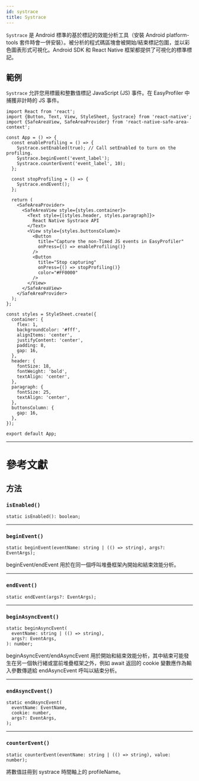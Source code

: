```yaml
---
id: systrace
title: Systrace
---
```


`Systrace` 是 Android 標準的基於標記的效能分析工具（安裝 Android platform-tools 套件時會一併安裝）。被分析的程式碼區塊會被開始/結束標記包圍，並以彩色圖表形式可視化。Android SDK 和 React Native 框架都提供了可視化的標準標記。

## 範例

`Systrace` 允許您用標籤和整數值標記 JavaScript (JS) 事件。在 EasyProfiler 中捕獲非計時的 JS 事件。

```SnackPlayer name=Systrace%20Example
import React from 'react';
import {Button, Text, View, StyleSheet, Systrace} from 'react-native';
import {SafeAreaView, SafeAreaProvider} from 'react-native-safe-area-context';

const App = () => {
  const enableProfiling = () => {
    Systrace.setEnabled(true); // Call setEnabled to turn on the profiling.
    Systrace.beginEvent('event_label');
    Systrace.counterEvent('event_label', 10);
  };

  const stopProfiling = () => {
    Systrace.endEvent();
  };

  return (
    <SafeAreaProvider>
      <SafeAreaView style={styles.container}>
        <Text style={[styles.header, styles.paragraph]}>
          React Native Systrace API
        </Text>
        <View style={styles.buttonsColumn}>
          <Button
            title="Capture the non-Timed JS events in EasyProfiler"
            onPress={() => enableProfiling()}
          />
          <Button
            title="Stop capturing"
            onPress={() => stopProfiling()}
            color="#FF0000"
          />
        </View>
      </SafeAreaView>
    </SafeAreaProvider>
  );
};

const styles = StyleSheet.create({
  container: {
    flex: 1,
    backgroundColor: '#fff',
    alignItems: 'center',
    justifyContent: 'center',
    padding: 8,
    gap: 16,
  },
  header: {
    fontSize: 18,
    fontWeight: 'bold',
    textAlign: 'center',
  },
  paragraph: {
    fontSize: 25,
    textAlign: 'center',
  },
  buttonsColumn: {
    gap: 16,
  },
});

export default App;
```

---

# 參考文獻

## 方法

### `isEnabled()`

```tsx
static isEnabled(): boolean;
```

---

### `beginEvent()`

```tsx
static beginEvent(eventName: string | (() => string), args?: EventArgs);
```

beginEvent/endEvent 用於在同一個呼叫堆疊框架內開始和結束效能分析。

---

### `endEvent()`

```tsx
static endEvent(args?: EventArgs);
```

---

### `beginAsyncEvent()`

```tsx
static beginAsyncEvent(
  eventName: string | (() => string),
  args?: EventArgs,
): number;
```

beginAsyncEvent/endAsyncEvent 用於開始和結束效能分析，其中結束可能發生在另一個執行緒或當前堆疊框架之外，例如 await 返回的 cookie 變數應作為輸入參數傳遞給 endAsyncEvent 呼叫以結束分析。

---

### `endAsyncEvent()`

```tsx
static endAsyncEvent(
  eventName: EventName,
  cookie: number,
  args?: EventArgs,
);
```

---

### `counterEvent()`

```tsx
static counterEvent(eventName: string | (() => string), value: number);
```

將數值註冊到 systrace 時間軸上的 profileName。